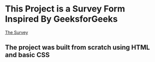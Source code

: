 # This Project is a Survey Form Inspired By GeeksforGeeks

<div>
    <a href="https://media.geeksforgeeks.org/wp-content/cdn-uploads/20210323124900/Survey-Form.gif">The Survey</a>
</div>

## The project was built from scratch using HTML and basic CSS